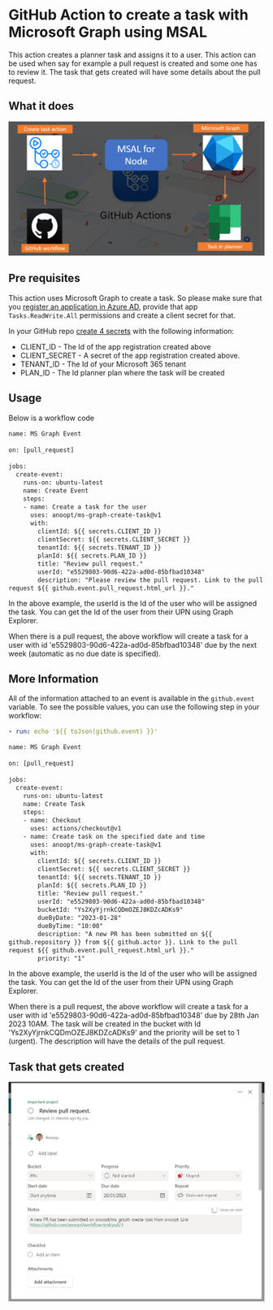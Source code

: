 # GitHub Action to create a task with Microsoft Graph using MSAL

This action creates a planner task and assigns it to a user. This action can be used when say for example a pull request is created and some one has to review it. The task that gets created will have some details about the pull request.

## What it does

![Action](./assets/action.png)

## Pre requisites

This action uses Microsoft Graph to create a task. So please make sure that you [register an application in Azure AD](https://docs.microsoft.com/en-us/graph/auth-register-app-v2), provide that app `Tasks.ReadWrite.All` permissions and create a client secret for that.

In your GitHub repo [create 4 secrets](https://help.github.com/en/actions/automating-your-workflow-with-github-actions/creating-and-using-encrypted-secrets) with the following information:

* CLIENT_ID - The Id of the app registration created above
* CLIENT_SECRET - A secret of the app registration created above.
* TENANT_ID - The Id of your Microsoft 365 tenant
* PLAN_ID - The Id planner plan where the task will be created

## Usage

Below is a workflow code

```workflow
name: MS Graph Event

on: [pull_request]

jobs:
  create-event:
    runs-on: ubuntu-latest
    name: Create Event
    steps:
    - name: Create a task for the user
      uses: anoopt/ms-graph-create-task@v1
      with:
        clientId: ${{ secrets.CLIENT_ID }}
        clientSecret: ${{ secrets.CLIENT_SECRET }}
        tenantId: ${{ secrets.TENANT_ID }}
        planId: ${{ secrets.PLAN_ID }}
        title: "Review pull request."
        userId: "e5529803-90d6-422a-ad0d-85bfbad10348"
        description: "Please review the pull request. Link to the pull request ${{ github.event.pull_request.html_url }}."
```

In the above example, the userId is the Id of the user who will be assigned the task. You can get the Id of the user from their UPN using Graph Explorer. 

When there is a pull request, the above workflow will create a task for a user with id 'e5529803-90d6-422a-ad0d-85bfbad10348' due by the next week (automatic as no due date is specified).  

## More Information

All of the information attached to an event is available in the `github.event` variable. To see the possible values, you can use the following step in your workflow:

```yaml
- run: echo '${{ toJson(github.event) }}'
```

```workflow
name: MS Graph Event

on: [pull_request]

jobs:
  create-event:
    runs-on: ubuntu-latest
    name: Create Task
    steps:
    - name: Checkout
      uses: actions/checkout@v1
    - name: Create task on the specified date and time
      uses: anoopt/ms-graph-create-task@v1
      with:
        clientId: ${{ secrets.CLIENT_ID }}
        clientSecret: ${{ secrets.CLIENT_SECRET }}
        tenantId: ${{ secrets.TENANT_ID }}
        planId: ${{ secrets.PLAN_ID }}
        title: "Review pull request."
        userId: "e5529803-90d6-422a-ad0d-85bfbad10348"
        bucketId: "Ys2XyYjrnkCQDmOZEJ8KDZcADKs9"
        dueByDate: "2023-01-28"
        dueByTime: "10:00"
        description: "A new PR has been submitted on ${{ github.repository }} from ${{ github.actor }}. Link to the pull request ${{ github.event.pull_request.html_url }}."
        priority: "1"
```

In the above example, the userId is the Id of the user who will be assigned the task. You can get the Id of the user from their UPN using Graph Explorer. 

When there is a pull request, the above workflow will create a task for a user with id 'e5529803-90d6-422a-ad0d-85bfbad10348' due by 28th Jan 2023 10AM. The task will be created in the bucket with Id 'Ys2XyYjrnkCQDmOZEJ8KDZcADKs9' and the priority will be set to 1 (urgent). The description will have the details of the pull request.

## Task that gets created

![Task](./assets/endresult.png)